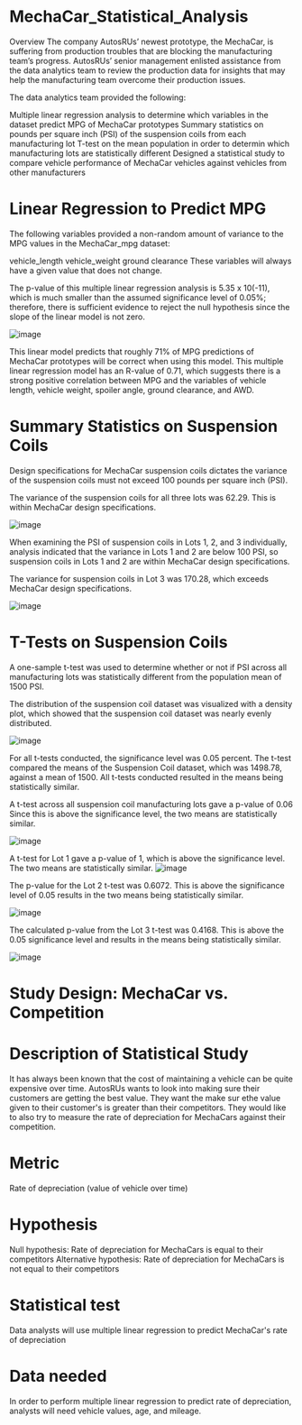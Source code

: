 # MechaCar_Statistical_Analysis

Overview
The company AutosRUs’ newest prototype, the MechaCar, is suffering from production troubles that are blocking the manufacturing team’s progress. AutosRUs’ senior management enlisted assistance from the data analytics team to review the production data for insights that may help the manufacturing team overcome their production issues.

The data analytics team provided the following:

Multiple linear regression analysis to determine which variables in the dataset predict MPG of MechaCar prototypes
Summary statistics on pounds per square inch (PSI) of the suspension coils from each manufacturing lot
T-test on the mean population in order to determin which manufacturing lots are statistically different
Designed a statistical study to compare vehicle performance of MechaCar vehicles against vehicles from other manufacturers

# Linear Regression to Predict MPG
The following variables provided a non-random amount of variance to the MPG values in the MechaCar_mpg dataset:

vehicle_length
vehicle_weight
ground clearance
These variables will always have a given value that does not change.

The p-value of this multiple linear regression analysis is 5.35 x 10(-11), which is much smaller than the assumed significance level of 0.05%; therefore, there is sufficient evidence to reject the null hypothesis since the slope of the linear model is not zero.

![image](https://user-images.githubusercontent.com/102105537/177051964-6bf3f7e4-c813-4204-ba2a-dc21f2708f2b.png)


This linear model predicts that roughly 71% of MPG predictions of MechaCar prototypes will be correct when using this model. This multiple linear regression model has an R-value of 0.71, which suggests there is a strong positive correlation between MPG and the variables of vehicle length, vehicle weight, spoiler angle, ground clearance, and AWD.

# Summary Statistics on Suspension Coils
Design specifications for MechaCar suspension coils dictates the variance of the suspension coils must not exceed 100 pounds per square inch (PSI).

The variance of the suspension coils for all three lots was 62.29. This is within MechaCar design specifications.

![image](https://user-images.githubusercontent.com/102105537/177052235-d4a4368d-8ca0-4fdc-81c3-bea139b14375.png)

When examining the PSI of suspension coils in Lots 1, 2, and 3 individually, analysis indicated that the variance in Lots 1 and 2 are below 100 PSI, so suspension coils in Lots 1 and 2 are within MechaCar design specifications.

The variance for suspension coils in Lot 3 was 170.28, which exceeds MechaCar design specifications.

![image](https://user-images.githubusercontent.com/102105537/177052262-9714a31b-be3f-4f17-82ce-83767eaa00dd.png)

# T-Tests on Suspension Coils
A one-sample t-test was used to determine whether or not if PSI across all manufacturing lots was statistically different from the population mean of 1500 PSI.

The distribution of the suspension coil dataset was visualized with a density plot, which showed that the suspension coil dataset was nearly evenly distributed.

![image](https://user-images.githubusercontent.com/102105537/177052299-e7507c91-0d4d-4265-8a23-8c1fc910d554.png)

For all t-tests conducted, the significance level was 0.05 percent. The t-test compared the means of the Suspension Coil dataset, which was 1498.78, against a mean of 1500. All t-tests conducted resulted in the means being statistically similar.

A t-test across all suspension coil manufacturing lots gave a p-value of 0.06 Since this is above the significance level, the two means are statistically similar.

![image](https://user-images.githubusercontent.com/102105537/177052381-7a3cb639-de37-4aef-99ee-855ca02332d3.png)


A t-test for Lot 1 gave a p-value of 1, which is above the significance level. The two means are statistically similar.	
![image](https://user-images.githubusercontent.com/102105537/177052564-7a8483d3-8c63-4430-be1e-1fbc377d020e.png)


The p-value for the Lot 2 t-test was 0.6072. This is above the significance level of 0.05 results in the two means being statistically similar.

![image](https://user-images.githubusercontent.com/102105537/177052470-919f0b7c-5cbf-439a-94a8-6dd331b70708.png)

The calculated p-value from the Lot 3 t-test was 0.4168. This is above the 0.05 significance level and results in the means being statistically similar.			
			
![image](https://user-images.githubusercontent.com/102105537/177052493-f28fbc5d-4760-4059-97f4-a1ad98ed65f1.png)


# Study Design: MechaCar vs. Competition
# Description of Statistical Study
It has always been known that the cost of maintaining a vehicle can be quite expensive over time. AutosRUs wants to look into making sure their customers are getting the best value. They want the make sur ethe value given to their customer's is greater than their competitors. They would like to also try to measure the rate of depreciation for MechaCars against their competition.

# Metric
Rate of depreciation (value of vehicle over time)
# Hypothesis
Null hypothesis: Rate of depreciation for MechaCars is equal to their competitors
Alternative hypothesis: Rate of depreciation for MechaCars is not equal to their competitors
# Statistical test
Data analysts will use multiple linear regression to predict MechaCar's rate of depreciation

# Data needed
In order to perform multiple linear regression to predict rate of depreciation, analysts will need vehicle values, age, and mileage.
